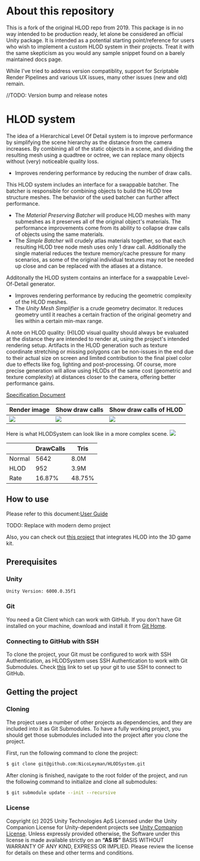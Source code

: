 # About this repository
This is a fork of the original HLOD repo from 2019. This package is in no way intended to be production ready, let alone be considered an official Unity package. 
It is intended as a potential starting point/reference for users who wish to implement a custom HLOD system in their projects.
Treat it with the same skepticism as you would any sample snippet found on a barely maintained docs page.

While I've tried to address version compatiblity, support for Scriptable Render Pipelines and various UX issues, many other issues (new and old) remain.

//TODO: Version bump and release notes

# HLOD system
The idea of a Hierarchical Level Of Detail system is to improve performance by simplifying the scene hierarchy as the distance from the camera increases.
By combining all of the static objects in a scene, and dividing the resulting mesh using a quadtree or octree, we can replace many objects without (very) noticeable quality loss.
* Improves rendering performance by reducing the number of draw calls.

This HLOD system includes an interface for a swappable batcher. The batcher is responsible for combining objects to build the HLOD tree structure meshes. The behavior of the used batcher can further affect performance.
* The *Material Preserving Batcher* will produce HLOD meshes with many submeshes as it preserves all of the original object's materials. The performance improvements come from its ability to collapse draw calls of objects using the same materials.
* The *Simple Batcher* will crudely atlas materials together, so that each resulting HLOD tree node mesh uses only 1 draw call. Additionally the single material reduces the texture memory/cache pressure for many scenarios, as some of the original individual textures may not be needed up close and can be replaced with the atlases at a distance.

Additonally the HLOD system contains an interface for a swappable Level-Of-Detail generator.
* Improves rendering performance by reducing the geometric complexity of the HLOD meshes.
* The *Unity Mesh Simplifier* is a crude geometry decimator. It reduces geometry until it reaches a certain fraction of the original geometry and lies within a certain min-max range.

A note on HLOD quality:
(H)LOD visual quality should always be evaluated at the distance they are intended to render at, using the project's intended rendering setup.
Artifacts in the HLOD generation such as texture coordinate stretching or missing polygons can be non-issues in the end due to their actual size on screen and limited contribution to the final pixel color due to effects like fog, lighting and post-processing.
Of course, more precise generation will allow using HLODs of the same cost (geometric and texture complexity) at distances closer to the camera, offering better performance gains. 

[Specification Document][specDoc]

| Render image  | Show draw calls | Show draw calls of HLOD |
| --- | --- | --- |
| ![](Documentation~/Images/overview_1.jpg) | ![](Documentation~/Images/overview_2.jpg)  | ![](Documentation~/Images/overview_3.jpg)|

Here is what HLODSystem can look like in a more complex scene.
![](Documentation~/Images/compare.gif)

||DrawCalls|Tris|
|---|---|---|
|Normal|5642|8.0M|
|HLOD|952|3.9M|
|Rate|16.87%|48.75%|

## How to use
Please refer to this document:[User Guide][userGuide]

TODO: Replace with modern demo project

Also, you can check out [this project][demoProject] that integrates HLOD into the 3D game kit.

## Prerequisites
### Unity
```
Unity Version: 6000.0.35f1
```

### Git 

You need a Git Client which can work with GitHub.
If you don't have Git installed on your machine, download and install it from [Git Home][gitHome].

### Connecting to GitHub with SSH
To clone the project, your Git must be configured to work with SSH Authentication, as HLODSystem uses SSH Authentication to work with Git Submodules. Check [this][gitSSHSetup] link to set up your git to use SSH to connect to GitHub. 

## Getting the project
### Cloning
The project uses a number of other projects as dependencies, and they are included into it as Git Submodules.
To have a fully working project, you should get those submodules included into the project after you clone the project.

First, run the following command to clone the project:
```sh
$ git clone git@github.com:NicoLeyman/HLODSystem.git
```
After cloning is finished, navigate to the root folder of the project, and run the following command to initialize and clone all submodules:
```sh
$ git submodule update --init --recursive
```

### License
Copyright (c) 2025 Unity Technologies ApS
Licensed under the Unity Companion License for Unity-dependent projects see [Unity Companion License][license].
Unless expressly provided otherwise, the Software under this license is made available strictly on an **“AS IS”** BASIS WITHOUT WARRANTY OF ANY KIND, EXPRESS OR IMPLIED. Please review the license for details on these and other terms and conditions.

[license]: <https://unity3d.com/legal/licenses/Unity_Companion_License>
[gitHome]:<https://git-scm.com/downloads>
[gitSSHSetup]: <https://help.github.com/articles/connecting-to-github-with-ssh/>
[sampleBranch]: <https://github.com/Unity-Technologies/HLODSystem/tree/samples>
[badgesLink]: <https://badges.cds.internal.unity3d.com/badge-gallery/com.unity.hlod?branch=PackageTests&proxied=true>
[demoProject]: <https://github.com/Unity-Technologies/HLODSystemDemo>
[specDoc]: <https://docs.google.com/document/d/1OPYDNpwGFpkBorZ3GCpL9Z4ck-6qRRD1tzelUQ0UvFc>
[userGuide]: <https://docs.google.com/document/d/1jZ9dforSSUTokTmprunayq7d3LUTv2aQK63IbtS-QzU>
